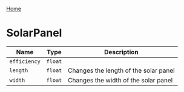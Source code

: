 [Home](https://wnp78.github.io/JunoXml/)

# SolarPanel


|Name|Type|Description|
|--|--|--|
|`efficiency`|`float`||
|`length`|`float`|Changes the length of the solar panel|
|`width`|`float`|Changes the width of the solar panel|



